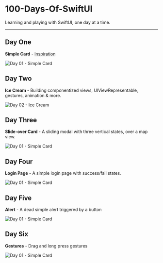 # 100-Days-Of-SwiftUI
Learning and playing with SwiftUI, one day at a time. 

---

## Day One
**Simple Card** - [Inspiration](https://dribbble.com/shots/4020659-Jing-A-studio-UI-interface/attachments/921089)

![Day 01 - Simple Card](/img/day01.png)

## Day Two
**Ice Cream** - Building componentized views, UIViewRepresentable, gestures, animation & more.

![Day 02 - Ice Cream](/img/day02.png)

## Day Three
**Slide-over Card** - A sliding modal with three vertical states, over a map view.

![Day 01 - Simple Card](/img/day03.png)



## Day Four
**Login Page** - A simple login page with success/fail states.

![Day 01 - Simple Card](/img/day04.png)


## Day Five
**Alert** - A dead simple alert triggered by a button

![Day 01 - Simple Card](/img/day05.png)

## Day Six
**Gestures** - Drag and long press gestures

![Day 01 - Simple Card](/img/day06.png)
